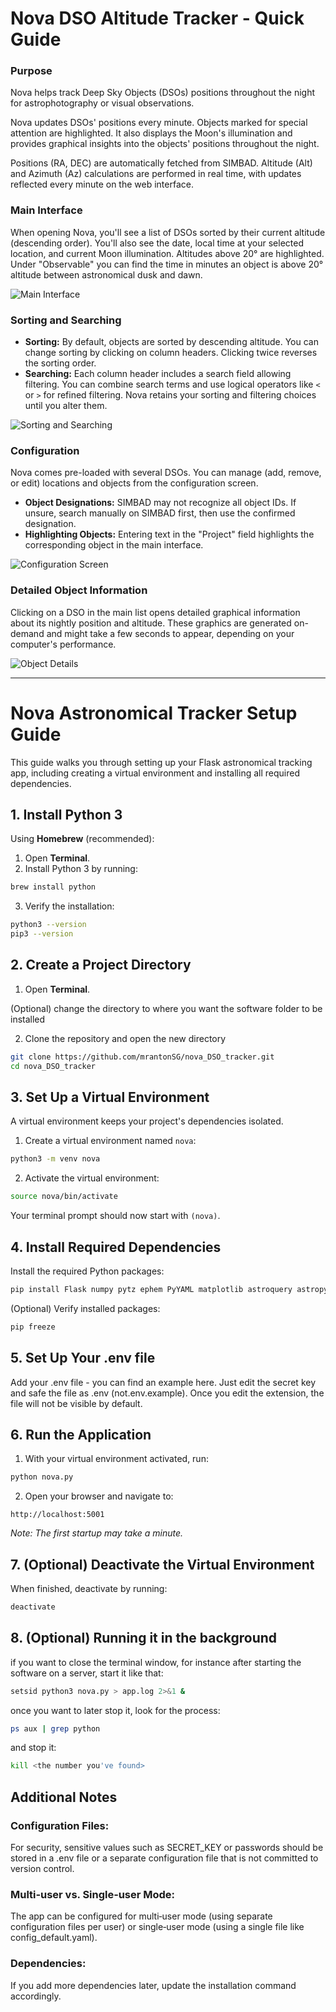 # Nova DSO Altitude Tracker - Quick Guide

### Purpose
Nova helps track Deep Sky Objects (DSOs) positions throughout the night for astrophotography or visual observations.

Nova updates DSOs' positions every minute. Objects marked for special attention are highlighted. It also displays the Moon's illumination and provides graphical insights into the objects' positions throughout the night.

Positions (RA, DEC) are automatically fetched from SIMBAD. Altitude (Alt) and Azimuth (Az) calculations are performed in real time, with updates reflected every minute on the web interface.

### Main Interface
When opening Nova, you'll see a list of DSOs sorted by their current altitude (descending order). You'll also see the date, local time at your selected location, and current Moon illumination. Altitudes above 20° are highlighted. Under "Observable" you can find the time in minutes an object is above 20° altitude between astronomical dusk and dawn.

![Main Interface](doc/Screenshot1.png)

### Sorting and Searching
- **Sorting:** By default, objects are sorted by descending altitude. You can change sorting by clicking on column headers. Clicking twice reverses the sorting order.
- **Searching:** Each column header includes a search field allowing filtering. You can combine search terms and use logical operators like `<` or `>` for refined filtering. Nova retains your sorting and filtering choices until you alter them.

![Sorting and Searching](doc/Screenshot2.png)

### Configuration
Nova comes pre-loaded with several DSOs. You can manage (add, remove, or edit) locations and objects from the configuration screen.

- **Object Designations:** SIMBAD may not recognize all object IDs. If unsure, search manually on SIMBAD first, then use the confirmed designation.
- **Highlighting Objects:** Entering text in the "Project" field highlights the corresponding object in the main interface.

![Configuration Screen](doc/Screenshot3.png)

### Detailed Object Information
Clicking on a DSO in the main list opens detailed graphical information about its nightly position and altitude. These graphics are generated on-demand and might take a few seconds to appear, depending on your computer's performance.

![Object Details](doc/Screenshot4.png)

---

# Nova Astronomical Tracker Setup Guide

This guide walks you through setting up your Flask astronomical tracking app, including creating a virtual environment and installing all required dependencies.

## 1. Install Python 3

Using **Homebrew** (recommended):

1. Open **Terminal**.
2. Install Python 3 by running:

```bash
brew install python
```

3. Verify the installation:

```bash
python3 --version
pip3 --version
```

## 2. Create a Project Directory

1. Open **Terminal**.

  (Optional) change the directory to where you want the software folder to be installed

2. Clone the repository and open the new directory

```bash
git clone https://github.com/mrantonSG/nova_DSO_tracker.git
cd nova_DSO_tracker
```

## 3. Set Up a Virtual Environment

A virtual environment keeps your project's dependencies isolated.

1. Create a virtual environment named `nova`:

```bash
python3 -m venv nova
```

2. Activate the virtual environment:

```bash
source nova/bin/activate
```

Your terminal prompt should now start with `(nova)`.

## 4. Install Required Dependencies

Install the required Python packages:

```bash
pip install Flask numpy pytz ephem PyYAML matplotlib astroquery astropy flask_login python-decouple bumpversion
```

(Optional) Verify installed packages:

```bash
pip freeze
```

## 5. Set Up Your .env file

Add your .env file - you can find an example here. Just edit the secret key and safe the file as .env (not.env.example). Once you edit the extension, the file will not be visible by default.

## 6. Run the Application

1. With your virtual environment activated, run:

```bash
python nova.py
```

2. Open your browser and navigate to:

```
http://localhost:5001
```

*Note: The first startup may take a minute.*

## 7. (Optional) Deactivate the Virtual Environment

When finished, deactivate by running:

```bash
deactivate
```

## 8. (Optional) Running it in the background

if you want to close the terminal window, for instance after starting the software on a server, start it like that:

```bash
setsid python3 nova.py > app.log 2>&1 &
```

once you want to later stop it, look for the process:

```bash
ps aux | grep python
```

and stop it:

```bash
kill <the number you've found>
```

## Additional Notes

### Configuration Files:
For security, sensitive values such as SECRET_KEY or passwords should be stored in a .env file or a separate configuration file that is not committed to version control.

### Multi‑user vs. Single‑user Mode:
The app can be configured for multi‑user mode (using separate configuration files per user) or single‑user mode (using a single file like config_default.yaml).

### Dependencies:
If you add more dependencies later, update the installation command accordingly.
